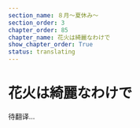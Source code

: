 ```yaml
---
section_name: ８月～夏休み～
section_order: 3
chapter_order: 85
chapter_name: 花火は綺麗なわけで
show_chapter_order: True
status: translating
---
```


# 花火は綺麗なわけで
待翻译...
